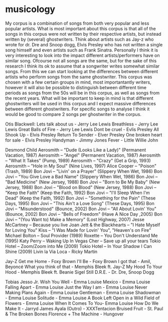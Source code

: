 # musicology
My corpus is a combination of songs from both very popular and less popular artists. What is most important about this corpus is that all of the songs in this corpus were not written by their respective artists, but instead written by (several) ghostwriters. Think about artists such as Jay-z who wrote for dr. Dre and Snoop dogg, Elvis Presley who has not written a single song himself and even artists such as Frank Sinatra. Personally I think it is very interesting to look into the impact different artists/performers have on similar song. Ofcourse not all songs are the same, but for the sake of this research I think its ok to assume that a songwriter writes somewhat similar songs.  From this we can start looking at the differences between different artists who perform songs from the same ghostwriter. This corpus was chosen with a few certain groups in mind, most importantantly writers, however it will also be possible to distinguish between different time periods as songs from the 50s will be in this corpus, as well as songs from the recent years. What will be important to keep in mind is that different ghostwriters will be used in this corpus and I expect massive differences between different ghostwriters. For specific songs to analyse I think it would be good to compare 2 songs per ghostwriter in the corpus.


  Otis Blackwell:
Lets talk about us - Jerry Lee Lewis
Breathless - Jerry Lee Lewis
Great Balls of Fire - Jerry Lee Lewis
Dont be cruel - Evlis Presley
All Shook Up - Elvis Presley
Return To Sender - Elver Presley
One broken heart for sale - Elvis Presley
Handyman - Jimmy Jones
Fever - Little Willie John

  Desmond Child
Aerosmith – "Dude (Looks Like a Lady)" (Permanent Vacation, 1987)
Aerosmith – "Angel" (Permanent Vacation, 1987)
Aerosmith – "What It Takes" (Pump, 1989)
Aerosmith – "Crazy" (Get a Grip, 1993)
Aerosmith – "Hole in My Soul" (Nine Lives, 1997)
Alice Cooper – "Poison" (Trash, 1989)
Bon Jovi – "Livin' on a Prayer" (Slippery When Wet, 1986)
Bon Jovi – "You Give Love a Bad Name" (Slippery When Wet, 1986)
Bon Jovi – "Bad Medicine" (New Jersey, 1988)
Bon Jovi – "Born to Be My Baby" (New Jersey, 1988)
Bon Jovi – "Blood on Blood" (New Jersey, 1988)
Bon Jovi – "Keep the Faith" (Keep the Faith, 1992)
Bon Jovi – "I'll Sleep When I'm Dead" (Keep the Faith, 1992)
Bon Jovi – "Something for the Pain" (These Days, 1995)
Bon Jovi – "This Ain't a Love Song" (These Days, 1995)
Bon Jovi – "Misunderstood" (Bounce, 2002)
Bon Jovi – "All About Lovin' You" (Bounce, 2002)
Bon Jovi – "Bells of Freedom" (Have A Nice Day ,2005)
Bon Jovi – "(You Want to) Make a Memory" (Lost Highway, 2007)
Jesse McCartney – Because you live
Joan Jett & the Blackhearts – "I Hate Myself for Loving You"
Kiss – "I Was Made for Lovin' You", "Heaven's on Fire"
Michael Bolton – Soul Provider (1989)
Roxette – You Don't Understand Me (1995)
Katy Perry – Waking Up In Vegas
Cher – Save up all your tears
Tokio Hotel – Zoom/Zoom into Me (2009)
Tokio Hotel – In Your Shadow I Can Shine (2009)
Livin la Via Loca - Ricky Martin

  Jay-Z
Get me Home - Foxy Brown
I'll Be - Foxy Brown
I got that - Amil, Beyoncé
What you think of that - Memphis Bleek ft. Jay-Z
My Hood To Your Hood - Memphis Bleek ft. Beanie Sigel
Still D.R.E. - Dr. Dre, Snoop Dogg

  Tobias Jesso Jr.
Wish You Well - Emma Louise
Mexico - Emma Louise
Falling Apart - Emma Louise
Just the Way I am - Emma Louise
Never Making Plans Again - Emma Louise
Gentleman - Emma Louise
Shadowman - Emma Louise
Solitude - Emma Louise
A Book Left Open in a Wild Field of Flowers - Emma Louise
When It Comes To You- Emma Louise
How Do We Make It - Jarryd James
Ayala (Outro) - XXXTentacion
Bruised Fruit - St. Paul & The Broken Bones
Florence + The Machine - Hungover


